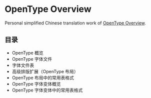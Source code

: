 # OpenType Overview

Personal simplified Chinese translation work of [OpenType Overview](https://www.microsoft.com/typography/otspec/otover.htm).

## 目录

* OpenType 概览
* OpenType 字体文件
* 字体文件表
* 高级排版扩展（OpenType 布局）
* OpenType 布局中的常用表格式
* OpenType 字体变体概览
* OpenType 字体变体中的常用表格式
